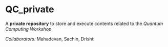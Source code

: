 # QC_private

A **private repository** to store and execute contents related to the *Quantum Computing Workshop*

*Collaborators:* Mahadevan, Sachin, Drishti
